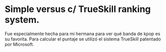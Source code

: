 # Simple versus c/ TrueSkill ranking system.
Fue especialmente hecha para mi hermana para ver qué banda de kpop es su favorita. Para calcular el puntaje se utilizó el sistema TrueSkill patentado por Microsoft.
